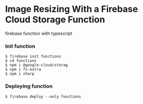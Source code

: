 # Image Resizing With a Firebase Cloud Storage Function
firebase function with typescript

### Init function
```
$ firebase init functions
$ cd functions
$ npm i @google-cloud/storag
$ npm i fs-extra
$ npm i sharp
```

### Deploying function
```
$ firebase deploy --only functions
```
